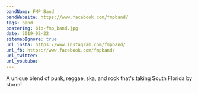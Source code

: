 ```yaml
---
bandName: FMP Band
bandWebsite: https://www.facebook.com/fmpband/
tags: band
posterImg: bio-fmp_band.jpg
date: 2019-02-22
sitemapIgnore: true
url_insta: https://www.instagram.com/fmpband/
url_fb: https://www.facebook.com/fmpband/
url_twitter:
url_youtube: 
---
```

A unique blend of punk, reggae, ska, and rock that's taking South Florida by storm! 
